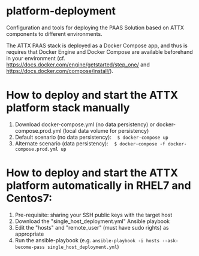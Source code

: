 # platform-deployment
Configuration and tools for deploying the PAAS Solution based on ATTX components to different environments.

The ATTX PAAS stack is deployed as a Docker Compose app, and thus is requires that Docker Engine and Docker Compose are available beforehand in your environment (cf. https://docs.docker.com/engine/getstarted/step_one/ and https://docs.docker.com/compose/install/).

# How to deploy and start the ATTX platform stack manually
1. Download docker-compose.yml (no data persistency) or docker-compose.prod.yml (local data volume for persistency)
2. Default scenario (no data persistency):
    `$ docker-compose up`
3. Alternate scenario (data persistency):
    `$ docker-compose -f docker-compose.prod.yml up`

# How to deploy and start the ATTX platform automatically in RHEL7 and Centos7:
1. Pre-requisite: sharing your SSH public keys with the target host
2. Download the "single_host_deployment.yml" Ansible playbook
3. Edit the "hosts" and "remote_user" (must have sudo rights) as appropriate
4. Run the ansible-playbook (e.g. `ansible-playbook -i hosts --ask-become-pass single_host_deployment.yml`)
